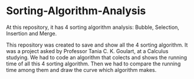# Sorting-Algorithm-Analysis
At this repository, it has 4 sorting algorithm analysis: Bubble, Selection, Insertion and Merge.

This repository was created to save and show all the 4 sorting algorithm. It was a project asked by Professor Tania C. K. Goulart, at a Calculus studying.
We had to code an algorithm that colects and shows the running time of all this 4 sorting algorithm. Then we had to compare the running time among them and draw the curve which algorithm makes.
